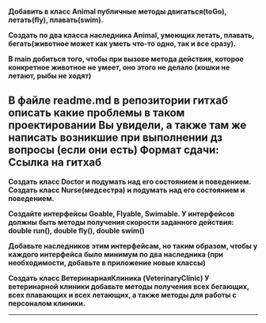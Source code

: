**Добавить в класс Animal публичные методы двигаться(toGo), летать(fly), плавать(swim).**

**Создать по два класса наследника Animal, умеющих летать, плавать, бегать(животное может как уметь что-то одно, так и все сразу).**

**В main добиться того, чтобы при вызове метода действия, которое конкретное животное не умеет, оно этого не делало (кошки не летают, рыбы не ходят)**

**В файле readme.md в репозитории гитхаб описать какие проблемы в таком проектировании Вы увидели, а также там же написать возникшие при выполнении дз вопросы (если они есть)
Формат сдачи: Ссылка на гитхаб**
---

**Создать класс Doctor и подумать над его состоянием и поведением. Создать класс Nurse(медсестра) и подумать над его состоянием и поведением.**

**Создайте интерфейсы Goable, Flyable, Swimable. У интерфейсов должны быть
методы получения скорости заданного действия: double run(), double fly(), double swim()**

**Добавьте наследников этим интерфейсам, но таким образом,
чтобы у каждого интерфейса было минимум по два наследника (при необходимости, добавьте в приложение новые классы)**

**Создать класс ВетеринарнаяКлиника (VeterinaryClinic)
У ветеринарной клиники добавьте методы получения всех бегающих, всех плавающих и всех летающих, а также методы для работы с персоналом клиники.**

---

